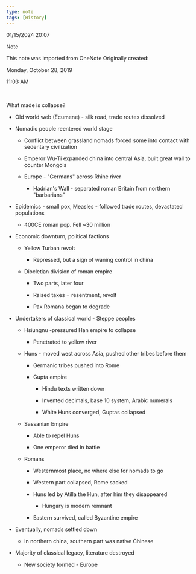 ```yaml
---
type: note
tags: [History]
---
```

01/15/2024 20:07

  

>[!note]
>This note was imported from OneNote 
>Originally created:
>
>Monday, October 28, 2019
>
>11:03 AM

 

What made is collapse?

-   Old world web (Ecumene) - silk road, trade routes dissolved

-   Nomadic people reentered world stage

    -   Conflict between grassland nomads forced some into contact with sedentary civilization

    -   Emperor Wu-Ti expanded china into central Asia, built great wall to counter Mongols

    -   Europe - "Germans" across Rhine river

        -   Hadrian's Wall - separated roman Britain from northern "barbarians"

-   Epidemics - small pox, Measles - followed trade routes, devastated populations

    -   400CE roman pop. Fell ~30 million

-   Economic downturn, political factions

    -   Yellow Turban revolt

        -   Repressed, but a sign of waning control in china

    -   Diocletian division of roman empire

        -   Two parts, later four

        -   Raised taxes = resentment, revolt

        -   Pax Romana began to degrade

-   Undertakers of classical world - Steppe peoples

    -   Hsiungnu -pressured Han empire to collapse

        -   Penetrated to yellow river

    -   Huns - moved west across Asia, pushed other tribes before them

        -   Germanic tribes pushed into Rome

        -   Gupta empire

            -   Hindu texts written down

            -   Invented decimals, base 10 system, Arabic numerals

            -   White Huns converged, Guptas collapsed

    -   Sassanian Empire

        -   Able to repel Huns

        -   One emperor died in battle

    -   Romans

        -   Westernmost place, no where else for nomads to go

        -   Western part collapsed, Rome sacked

        -   Huns led by Atilla the Hun, after him they disappeared

            -   Hungary is modern remnant

        -   Eastern survived, called Byzantine empire

-   Eventually, nomads settled down

    -   In northern china, southern part was native Chinese

-   Majority of classical legacy, literature destroyed

    -   New society formed - Europe
